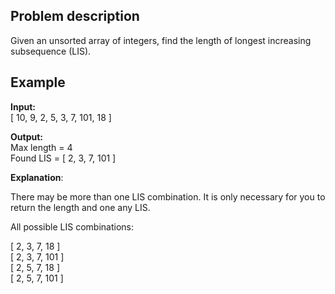 ## Problem description
Given an unsorted array of integers, find the length
of longest increasing subsequence (LIS).

## Example

**Input:**<br>
[ 10, 9, 2, 5, 3, 7, 101, 18 ]

**Output:**<br>
Max length = 4<br>
Found LIS = [ 2, 3, 7, 101 ]


**Explanation**:<br>

There may be more than one LIS combination.
It is only necessary for you to return the length and one any LIS.

All possible LIS combinations:

[ 2, 3, 7, 18 ]<br>
[ 2, 3, 7, 101 ]<br>
[ 2, 5, 7, 18 ]<br>
[ 2, 5, 7, 101 ]<br>
